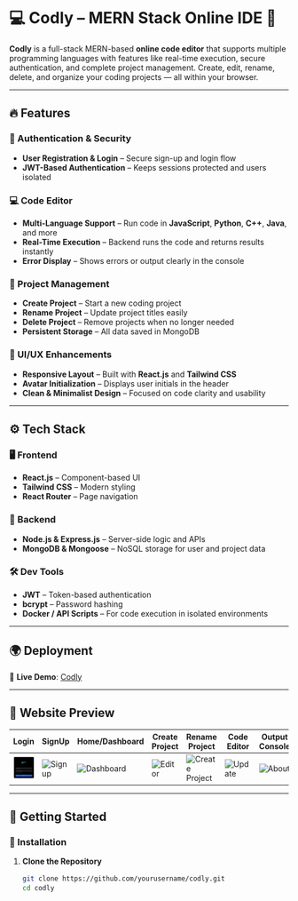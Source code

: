 # 💻 Codly – MERN Stack Online IDE 🧠  

**Codly** is a full-stack MERN-based **online code editor** that supports multiple programming languages with features like real-time execution, secure authentication, and complete project management. Create, edit, rename, delete, and organize your coding projects — all within your browser.

---

## 🔥 Features  

### 🔐 Authentication & Security  
- **User Registration & Login** – Secure sign-up and login flow  
- **JWT-Based Authentication** – Keeps sessions protected and users isolated  

### 💻 Code Editor  
- **Multi-Language Support** – Run code in **JavaScript**, **Python**, **C++**, **Java**, and more  
- **Real-Time Execution** – Backend runs the code and returns results instantly  
- **Error Display** – Shows errors or output clearly in the console  

### 📁 Project Management  
- **Create Project** – Start a new coding project  
- **Rename Project** – Update project titles easily  
- **Delete Project** – Remove projects when no longer needed  
- **Persistent Storage** – All data saved in MongoDB  

### 🎨 UI/UX Enhancements  
- **Responsive Layout** – Built with **React.js** and **Tailwind CSS**  
- **Avatar Initialization** – Displays user initials in the header  
- **Clean & Minimalist Design** – Focused on code clarity and usability  

---

## ⚙️ Tech Stack  

### 🖥️ Frontend  
- **React.js** – Component-based UI  
- **Tailwind CSS** – Modern styling  
- **React Router** – Page navigation  

### 🔧 Backend  
- **Node.js & Express.js** – Server-side logic and APIs  
- **MongoDB & Mongoose** – NoSQL storage for user and project data  

### 🛠️ Dev Tools  
- **JWT** – Token-based authentication  
- **bcrypt** – Password hashing  
- **Docker / API Scripts** – For code execution in isolated environments  

---

## 🌍 Deployment  

🚀 **Live Demo**: [Codly](https://your-live-link-here.vercel.app/)

---

## 📸 Website Preview  

| Login | SignUp | Home/Dashboard | Create Project | Rename Project | Code Editor | Output Console | Language Selector | Delete Modal |
|-------|--------|----------------|----------------|----------------|--------------|----------------|-------------------|--------------|
| ![Login](login.png) | ![Signup](./images/signup.png) | ![Dashboard](./images/home.png) | ![Editor](./images/editor.png)| ![Create Project](./images/create_project.png) | ![Update](./images/rename_project.png)  | ![About](./images/output.png) | ![Service](./images/language_selector.png) | ![Contact](./images/delete.png) |

---

## 🚀 Getting Started  

### 📌 Installation  

1. **Clone the Repository**  
   ```bash
   git clone https://github.com/yourusername/codly.git
   cd codly
